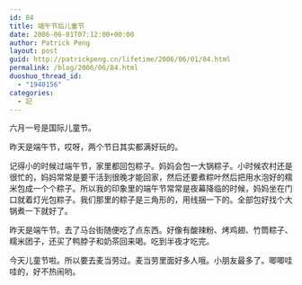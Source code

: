 ```yaml
---
id: 84
title: 端午节后儿童节
date: 2006-06-01T07:12:00+00:00
author: Patrick Peng
layout: post
guid: http://patrickpeng.cn/lifetime/2006/06/01/84.html
permalink: /blog/2006/06/84.html
duoshuo_thread_id:
  - "1940156"
categories:
  - 記
---
```

<p>六月一号是国际儿童节。 </p>  <p>昨天是端午节，哎呀，两个节日其实都满好玩的。 </p>  <p>记得小的时候过端午节，家里都回包粽子。妈妈会包一大锅粽子。小时候农村还是很忙的，妈妈常常是要干活到很晚才能回家，然后还要煮粽叶然后把用水泡好的糯米包成一个个粽子。所以我的印象里的端午节常常是夜幕降临的时候，妈妈坐在门口就着灯光包粽子。我们那里的粽子是三角形的，用线捆一下的。全部包好找个大锅煮一下就好了。 </p>  <p>昨天是端午节。去了马台街随便吃了点东西。好像有酸辣粉、烤鸡翅、竹筒粽子、糯米团子，还买了鸭脖子和奶茶回来喝。吃到半夜才吃完。 </p>  <p>今天儿童节啦。所以要去麦当劳过。麦当劳里面好多人哦。小朋友最多了。唧唧哇哇的，好不热闹哟。</p>